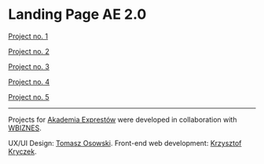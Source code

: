 # Landing Page AE 2.0

[Project no. 1](https://kryczek.github.io/AE20/)

[Project no. 2](https://kryczek.github.io/AE20/index2.html)

[Project no. 3](https://kryczek.github.io/AE20/index3.html)

[Project no. 4](https://kryczek.github.io/AE20/index4.html)

[Project no. 5](https://kryczek.github.io/AE20/index5.html)

---
Projects for [Akademia Exprestów](https://akademiaexpertow.pl/) were developed in collaboration with [WBIZNES](https://wojciechbizub.pl).

UX/UI Design: [Tomasz Osowski](https://www.behance.net/3backup). Front-end web development: [Krzysztof Kryczek](http://kryczek.pl).
